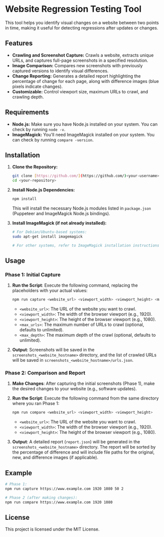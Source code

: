 # Website Regression Testing Tool

This tool helps you identify visual changes on a website between two points in time, making it useful for detecting regressions after updates or changes.

## Features

*   **Crawling and Screenshot Capture:** Crawls a website, extracts unique URLs, and captures full-page screenshots in a specified resolution.
*   **Image Comparison:** Compares new screenshots with previously captured versions to identify visual differences.
*   **Change Reporting:** Generates a detailed report highlighting the percentage of change for each page, along with difference images (blue pixels indicate changes).
*   **Customizable:**  Control viewport size, maximum URLs to crawl, and crawling depth.

## Requirements

*   **Node.js:** Make sure you have Node.js installed on your system. You can check by running `node -v`.
*   **ImageMagick:** You'll need ImageMagick installed on your system. You can check by running `compare -version`.

## Installation

1. **Clone the Repository:**
   ```bash
   git clone [https://github.com/](https://github.com/)<your-username>/<your-repository>.git
   cd <your-repository>
   ```

2. **Install Node.js Dependencies:**
    ```bash
    npm install
    ```
      This will install the necessary Node.js modules listed in `package.json` (Puppeteer and ImageMagick Node.js bindings).

3. **Install ImageMagick (if not already installed):**
    ```bash
    # For Debian/Ubuntu-based systems:
    sudo apt-get install imagemagick

    # For other systems, refer to ImageMagick installation instructions.
    ```

## Usage

### Phase 1: Initial Capture

1. **Run the Script**: Execute the following command, replacing the placeholders with your actual values:
    ```bash
    npm run capture <website_url> <viewport_width> <viewport_height> <max_urls> <max_depth>
    ```

    * `<website_url>`: The URL of the website you want to crawl.
    * `<viewport_width>`: The width of the browser viewport (e.g., 1920).
    * `<viewport_height>`: The height of the browser viewport (e.g., 1080).
    * `<max_urls>`: The maximum number of URLs to crawl (optional, defaults to unlimited).
    * `<max_depth>`: The maximum depth of the crawl (optional, defaults to unlimited).
    
2. **Output**: Screenshots will be saved in the `screenshots_<website_hostname>` directory, and the list of crawled URLs will be saved in `screenshots_<website_hostname>/urls.json`.


### Phase 2: Comparison and Report

1. **Make Changes**: After capturing the initial screenshots (Phase 1), make the desired changes to your website (e.g., software updates).
2. **Run the Script**: Execute the following command from the same directory where you ran Phase 1:
    ```bash
    npm run compare <website_url> <viewport_width> <viewport_height>
    ```

    * `<website_url>`: The URL of the website you want to crawl.
    * `<viewport_width>`: The width of the browser viewport (e.g., 1920).
    * `<viewport_height>`: The height of the browser viewport (e.g., 1080).

3. **Output**: A detailed report (`report.json`) will be generated in the `screenshots_<website_hostname>` directory. The report will be sorted by the percentage of difference and will include file paths for the original, new, and difference images (if applicable).

## Example

```bash
# Phase 1:
npm run capture https://www.example.com 1920 1080 50 2

# Phase 2 (after making changes):
npm run compare https://www.example.com 1920 1080
```

## License

This project is licensed under the MIT License.

